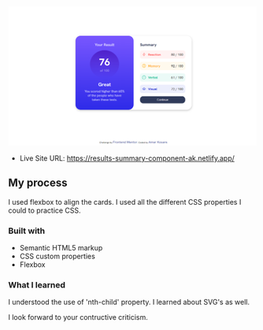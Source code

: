 ![Result Component](design/Score%20component.png)


- Live Site URL: https://results-summary-component-ak.netlify.app/


## My process
I used flexbox to align the cards.
I used all the different CSS properties I could to practice CSS.


### Built with

- Semantic HTML5 markup
- CSS custom properties
- Flexbox


### What I learned

I understood the use of 'nth-child' property.
I learned about SVG's as well.

I look forward to your contructive criticism.
